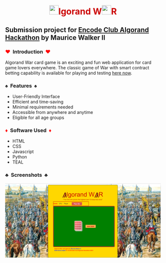 <h1 style="color:#cc0000;text-align:center;"><img width="30" height="30" src="https://algorandwar.herokuapp.com/images/algorand_reddish_logo.png" />lgorand W<img width="30" height="30" src="https://algorandwar.herokuapp.com/images/algorand_reddish_logo.png" />R</h1>

<h2>Submission project for <a href="https://www.encode.club/encode-algorand-hackathon" target="_blank">Encode Club Algorand Hackathon</a> by Maurice Walker II</h2>

<h3><span style="color:red;">&hearts;</span>&nbsp; Introduction &nbsp;<span style="color:red;">&hearts;</span></h3>

<p>Algorand War card game is an exciting and fun web application for card game lovers everywhere. The classic game of War with smart contract betting capability is available for playing and testing <a href="https://algorandwar.herokuapp.com">here now</a>.</p>

<h3>&spades;&nbsp; Features &nbsp;&spades;</h3>
<ul>
 <li>User-Friendly Interface</li>
 <li>Efficient and time-saving</li>
 <li>Minimal requirements needed</li>
 <li>Accessible from anywhere and anytime</li>
 <li>Eligible for all age groups</li>
</ul>

<h3><span style="color:red">&diams;</span>&nbsp; Software Used &nbsp;<span style="color:red">&diams;</span></h3>
  <ul>
    <li>HTML</li>
    <li>CSS</li>
    <li>Javascript</li>
    <li>Python</li>
    <li>TEAL</li>
  </ul>

<h3>&clubs;&nbsp; Screenshots &nbsp;&clubs;</h3>
<img alt="game screen preview" src="algorandwar_ss.png">
